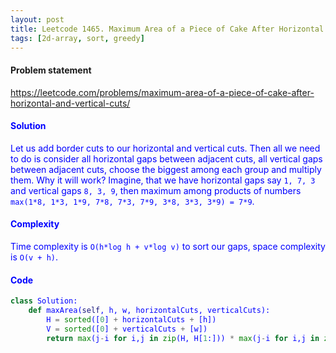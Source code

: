 ```yaml
---
layout: post
title: Leetcode 1465. Maximum Area of a Piece of Cake After Horizontal and Vertical Cuts
tags: [2d-array, sort, greedy]
---
```


#### Problem statement

<a href="https://leetcode.com/problems/maximum-area-of-a-piece-of-cake-after-horizontal-and-vertical-cuts/"> <font color = blue>https://leetcode.com/problems/maximum-area-of-a-piece-of-cake-after-horizontal-and-vertical-cuts/

#### Solution
Let us add border cuts to our horizontal and vertical cuts. Then all we need to do is consider all horizontal gaps between adjacent cuts, all vertical gaps between adjacent cuts, choose the biggest among each group and multiply them. Why it will work?
Imagine, that we have horizontal gaps say `1, 7, 3` and vertical gaps `8, 3, 9`, then maximum among products of numbers `max(1*8, 1*3, 1*9, 7*8, 7*3, 7*9, 3*8, 3*3, 3*9) = 7*9`.

#### Complexity
Time complexity is `O(h*log h + v*log v)` to sort our gaps, space complexity is `O(v + h)`.

#### Code
```python
class Solution:
    def maxArea(self, h, w, horizontalCuts, verticalCuts):
        H = sorted([0] + horizontalCuts + [h])
        V = sorted([0] + verticalCuts + [w])
        return max(j-i for i,j in zip(H, H[1:])) * max(j-i for i,j in zip(V, V[1:])) % (10**9 + 7)
```